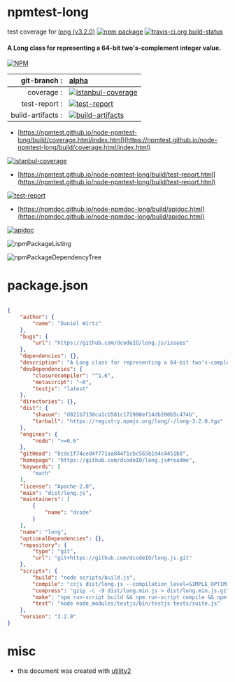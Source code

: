 # npmtest-long

test coverage for  [long (v3.2.0)](https://github.com/dcodeIO/long.js#readme)  [![npm package](https://img.shields.io/npm/v/npmtest-long.svg?style=flat-square)](https://www.npmjs.org/package/npmtest-long) [![travis-ci.org build-status](https://api.travis-ci.org/npmtest/node-npmtest-long.svg)](https://travis-ci.org/npmtest/node-npmtest-long)
#### A Long class for representing a 64-bit two's-complement integer value.

[![NPM](https://nodei.co/npm/long.png?downloads=true&downloadRank=true&stars=true)](https://www.npmjs.com/package/long)

| git-branch : | [alpha](https://github.com/npmtest/node-npmtest-long/tree/alpha)|
|--:|:--|
| coverage : | [![istanbul-coverage](https://npmtest.github.io/node-npmtest-long/build/coverage.badge.svg)](https://npmtest.github.io/node-npmtest-long/build/coverage.html/index.html)|
| test-report : | [![test-report](https://npmtest.github.io/node-npmtest-long/build/test-report.badge.svg)](https://npmtest.github.io/node-npmtest-long/build/test-report.html)|
| build-artifacts : | [![build-artifacts](https://npmtest.github.io/node-npmtest-long/glyphicons_144_folder_open.png)](https://github.com/npmtest/node-npmtest-long/tree/gh-pages/build)|

- [https://npmtest.github.io/node-npmtest-long/build/coverage.html/index.html](https://npmtest.github.io/node-npmtest-long/build/coverage.html/index.html)

[![istanbul-coverage](https://npmtest.github.io/node-npmtest-long/build/screenCapture.buildCi.browser.%252Ftmp%252Fbuild%252Fcoverage.lib.html.png)](https://npmtest.github.io/node-npmtest-long/build/coverage.html/index.html)

- [https://npmtest.github.io/node-npmtest-long/build/test-report.html](https://npmtest.github.io/node-npmtest-long/build/test-report.html)

[![test-report](https://npmtest.github.io/node-npmtest-long/build/screenCapture.buildCi.browser.%252Ftmp%252Fbuild%252Ftest-report.html.png)](https://npmtest.github.io/node-npmtest-long/build/test-report.html)

- [https://npmdoc.github.io/node-npmdoc-long/build/apidoc.html](https://npmdoc.github.io/node-npmdoc-long/build/apidoc.html)

[![apidoc](https://npmdoc.github.io/node-npmdoc-long/build/screenCapture.buildCi.browser.%252Ftmp%252Fbuild%252Fapidoc.html.png)](https://npmdoc.github.io/node-npmdoc-long/build/apidoc.html)

![npmPackageListing](https://npmtest.github.io/node-npmtest-long/build/screenCapture.npmPackageListing.svg)

![npmPackageDependencyTree](https://npmtest.github.io/node-npmtest-long/build/screenCapture.npmPackageDependencyTree.svg)



# package.json

```json

{
    "author": {
        "name": "Daniel Wirtz"
    },
    "bugs": {
        "url": "https://github.com/dcodeIO/long.js/issues"
    },
    "dependencies": {},
    "description": "A Long class for representing a 64-bit two's-complement integer value.",
    "devDependencies": {
        "closurecompiler": "^1.6",
        "metascript": "~0",
        "testjs": "latest"
    },
    "directories": {},
    "dist": {
        "shasum": "d821b7138ca1cb581c172990ef14db200b5c474b",
        "tarball": "https://registry.npmjs.org/long/-/long-3.2.0.tgz"
    },
    "engines": {
        "node": ">=0.6"
    },
    "gitHead": "8cdc1f74ced4f771aa844f1cbc565b1d4c4451b8",
    "homepage": "https://github.com/dcodeIO/long.js#readme",
    "keywords": [
        "math"
    ],
    "license": "Apache-2.0",
    "main": "dist/long.js",
    "maintainers": [
        {
            "name": "dcode"
        }
    ],
    "name": "long",
    "optionalDependencies": {},
    "repository": {
        "type": "git",
        "url": "git+https://github.com/dcodeIO/long.js.git"
    },
    "scripts": {
        "build": "node scripts/build.js",
        "compile": "ccjs dist/long.js --compilation_level=SIMPLE_OPTIMIZATIONS --create_source_map=dist/long.min.map > dist/long.min.js",
        "compress": "gzip -c -9 dist/long.min.js > dist/long.min.js.gz",
        "make": "npm run-script build && npm run-script compile && npm run-script compress && npm test",
        "test": "node node_modules/testjs/bin/testjs tests/suite.js"
    },
    "version": "3.2.0"
}
```



# misc
- this document was created with [utility2](https://github.com/kaizhu256/node-utility2)
